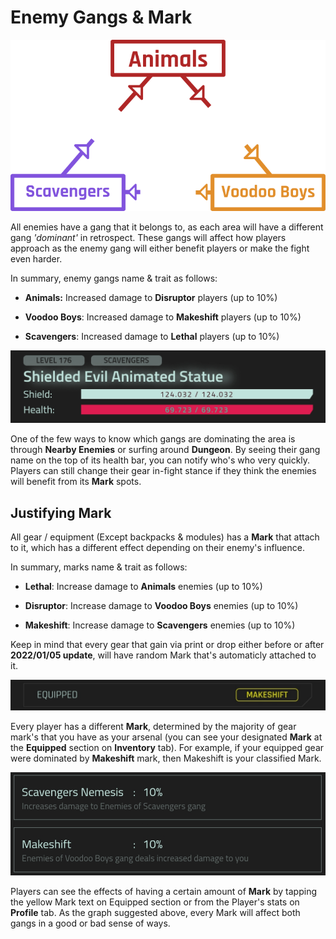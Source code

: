 
# Enemy Gangs & Mark

![EnemyGangGraph](/resources/mobile-tutorial/EnemyGangGraph.png)

All enemies have a gang that it belongs to, as each area will have a different gang _'dominant'_ in retrospect. These gangs will affect how players approach as the enemy gang will either benefit players or make the fight even harder.

In summary, enemy gangs name & trait as follows:
- **Animals:** Increased damage to **Disruptor** players (up to 10%)

- **Voodoo Boys**: Increased damage to **Makeshift** players (up to 10%)

- **Scavengers**: Increased damage to **Lethal** players (up to 10%)

![EnemyGang](/resources/mobile-tutorial/EnemyGang.png)

One of the few ways to know which gangs are dominating the area is through **Nearby Enemies** or surfing around **Dungeon**. By seeing their gang name on the top of its health bar, you can notify who's who very quickly. Players can still change their gear in-fight stance if they think the enemies will benefit from its **Mark** spots.

## Justifying Mark

All gear / equipment (Except backpacks & modules) has a **Mark** that attach to it, which has a different effect depending on their enemy's influence.

In summary, marks name & trait as follows:

- **Lethal**: Increase damage to **Animals** enemies (up to 10%)

- **Disruptor**: Increase damage to **Voodoo Boys** enemies (up to 10%)

- **Makeshift**: Increase damage to **Scavengers** enemies (up to 10%)

Keep in mind that every gear that gain via print or drop either before or after **2022/01/05 update**, will have random Mark that's automaticly attached to it.

![EnemyGangMark](/resources/mobile-tutorial/EnemyGangMark.png)

Every player has a different **Mark**, determined by the majority of gear mark's that you have as your arsenal (you can see your designated **Mark** at the **Equipped** section on **Inventory** tab). For example, if your equipped gear were dominated by **Makeshift** mark, then Makeshift is your classified Mark.

![EnemyGangStats](/resources/mobile-tutorial/EnemyGangStats.png)

Players can see the effects of having a certain amount of **Mark** by tapping the yellow Mark text on Equipped section or from the Player's stats on **Profile** tab. As the graph suggested above, every Mark will affect both gangs in a good or bad sense of ways.
